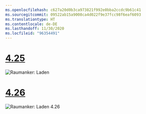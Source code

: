```yaml
---
ms.openlocfilehash: c627a20d0b3ca973821f992e0bba2ccdc9b61c41
ms.sourcegitcommit: 09522ab15a9008ca4d022f9e37fcc98f6eaf6093
ms.translationtype: HT
ms.contentlocale: de-DE
ms.lasthandoff: 11/30/2020
ms.locfileid: "96354491"
---
```

# <a name="425"></a>[4.25](#tab/425)

![Raumanker: Laden](../images/unreal-spatialanchors-load.PNG)

# <a name="426"></a>[4.26](#tab/426)

![Raumanker: Laden 4.26](../images/local-spatial-anchors-img-03.png)